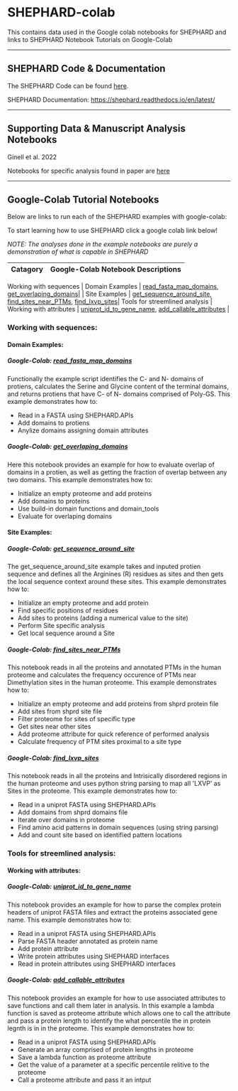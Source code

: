 # SHEPHARD-colab

This contains data used in the Google colab notebooks for SHEPHARD and links to SHEPHARD Notebook Tutorials on Google-Colab

---
## SHEPHARD Code & Documentation
The SHEPHARD Code can be found [here](https://github.com/holehouse-lab/shephard).

SHEPHARD Documentation: https://shephard.readthedocs.io/en/latest/

---
## Supporting Data & Manuscript Analysis Notebooks 

Ginell et al. 2022

Notebooks for specific analysis found in paper are [here](https://github.com/holehouse-lab/supportingdata/tree/master/2022/ginell_2022)

---
## Google-Colab Tutorial Notebooks 
Below are links to run each of the SHEPHARD examples with google-colab:

To start learning how to use SHEPHARD click a google colab link below!

*NOTE: The analyses done in the example notebooks are purely a demonstration of what is capable in SHEPHARD*

| Catagory | Google-Colab Notebook Descriptions |
| ---: | --- |
Working with sequences 
| Domain Examples | [read_fasta_map_domains](https://github.com/holehouse-lab/shephard-colab#google-colab-read_fasta_map_domains),  [get_overlaping_domains](https://github.com/holehouse-lab/shephard-colab#google-colab-get_overlaping_domains)|
| Site Examples | [get_sequence_around_site](https://github.com/holehouse-lab/shephard-colab#google-colab-get_sequence_around_site),  [find_sites_near_PTMs](https://github.com/holehouse-lab/shephard-colab#google-colab-find_sites_near_ptms),  [find_lxvp_sites](https://github.com/holehouse-lab/shephard-colab#google-colab-find_lxvp_sites)|
Tools for streemlined analysis
| Working with attributes | [uniprot_id_to_gene_name](https://github.com/holehouse-lab/shephard-colab#google-colab-uniprot_id_to_gene_name),  [add_callable_attributes](https://github.com/holehouse-lab/shephard-colab#google-colab-add_callable_attributes) |

### Working with sequences:

#### Domain Examples:

##### Google-Colab: [read_fasta_map_domains](https://colab.research.google.com/drive/1Q_OTNAxCHk43MeUQ4gCVs9GetUk_6fAI?usp=sharing)

Functionally the example script identifies the C- and N- domains of protiens, calculates the Serine and Glycine content
of the terminal domains, and returns protiens that have C- of N- domains comprised of Poly-GS. This example demonstrates how to: 

 * Read in a FASTA using SHEPHARD.APIs 
 * Add domains to protiens
 * Anylize domains assigning domain attributes

##### Google-Colab: [get_overlaping_domains](https://colab.research.google.com/drive/1gBSbQWtBzSwIm1SaR0Cj9Vk4CgU44DtW?usp=sharing)

Here this notebook provides an example for how to evaluate overlap of domains in a protien, as well as getting the 
fraction of overlap between any two domains. This example demonstrates how to: 

 * Initialize an empty proteome and add proteins 
 * Add domains to proteins
 * Use build-in domain functions and domain_tools 
 * Evaluate for overlaping domains

#### Site Examples:

##### Google-Colab: [get_sequence_around_site](https://colab.research.google.com/drive/1bb_j9kTZj06NOJMfYOlQCGY3OAK6vR5d?usp=sharing) 

The get_sequence_around_site example takes and inputed protien sequence and defines all the Arginines (R) residues
as sites and then gets the local sequence context around these sites. This example demonstrates how to: 

 * Initialize an empty proteome and add protein 
 * Find specific positions of residues
 * Add sites to proteins (adding a numerical value to the site)
 * Perform Site specific analysis
 * Get local sequence around a Site

##### Google-Colab: [find_sites_near_PTMs](https://colab.research.google.com/drive/1D2TOFDO6rYgMjAQB3Ft1u_GEIFjSE_Yt?usp=sharing)

This notebook reads in all the proteins and annotated PTMs in the human proteome and calculates the 
frequency occurence of PTMs near Dimethylation sites in the human proteome. This example demonstrates how to: 

 * Initialize an empty proteome and add proteins from shprd protein file 
 * Add sites from shprd site file
 * Filter proteome for sites of specific type
 * Get sites near other sites 
 * Add proteome attribute for quick reference of performed analysis
 * Calculate frequency of PTM sites proximal to a site type 

##### Google-Colab: [find_lxvp_sites](https://colab.research.google.com/drive/1iMDgYAozgNgGEn518XOp0IZGuWpcJ2Jb?usp=sharing)

This notebook reads in all the proteins and Intrisically disordered regions in the human proteome and uses 
python string parsing to map all 'LXVP' as Sites in the proteome. This example demonstrates how to: 

 * Read in a uniprot FASTA using SHEPHARD.APIs 
 * Add domains from shprd domains file
 * Iterate over domains in proteome
 * Find amino acid patterns in domain sequences (using string parsing)
 * Add and count site based on identified pattern locations

### Tools for streemlined analysis:

#### Working with attributes:

##### Google-Colab: [uniprot_id_to_gene_name](https://colab.research.google.com/drive/1kIyC9cBSPf9UeeMuUlwmupro77RZF0ef?usp=sharing)

This notebook provides an example for how to parse the complex protein headers of uniprot FASTA files and 
extract the proteins associated gene name. This example demonstrates how to: 

 * Read in a uniprot FASTA using SHEPHARD.APIs 
 * Parse FASTA header annotated as protein name 
 * Add protein attribute 
 * Write protein attributes using SHEPHARD interfaces 
 * Read in protein attributes using SHEPHARD interfaces

##### Google-Colab: [add_callable_attributes](https://colab.research.google.com/drive/1NwZJ9PWOy5B-XILBdX1Mo7L06NEq5ZtY?usp=sharing)

This notebook provides an example for how to use associated attributes to save functions and call them later in analysis. In
this example a lambda function is saved as proteome attribute which allows one to call the attribute and pass a protein length to 
identify the what percentile the in protein legnth is in in the proteome.  This example demonstrates how to: 

 * Read in a uniprot FASTA using SHEPHARD.APIs 
 * Generate an array comprised of protein lengths in proteome
 * Save a lambda function as proteome attribute 
 * Get the value of a parameter at a specific percentile relitive to the proteome
 * Call a proteome attribute and pass it an intput

